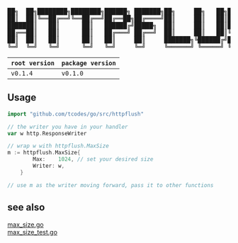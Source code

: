 <pre>
██╗  ██╗████████╗████████╗██████╗ ███████╗██╗     ██╗   ██╗███████╗██╗  ██╗
██║  ██║╚══██╔══╝╚══██╔══╝██╔══██╗██╔════╝██║     ██║   ██║██╔════╝██║  ██║
███████║   ██║      ██║   ██████╔╝█████╗  ██║     ██║   ██║███████╗███████║
██╔══██║   ██║      ██║   ██╔═══╝ ██╔══╝  ██║     ██║   ██║╚════██║██╔══██║
██║  ██║   ██║      ██║   ██║     ██║     ███████╗╚██████╔╝███████║██║  ██║
╚═╝  ╚═╝   ╚═╝      ╚═╝   ╚═╝     ╚═╝     ╚══════╝ ╚═════╝ ╚══════╝╚═╝  ╚═╝
</pre>

| **`root version`** | **`package version`** |
| ------------------ | --------------------- |
| `v0.1.4`           | `v0.1.0`              |

## Usage

```go
import "github.com/tcodes/go/src/httpflush"

// the writer you have in your handler
var w http.ResponseWriter

// wrap w with httpflush.MaxSize
m := httpflush.MaxSize{
		Max:    1024, // set your desired size
		Writer: w,
	}

// use m as the writer moving forward, pass it to other functions
```

## see also

[max_size.go](https://github.com/tcodes0/go/tree/main/src/httpflush/max_size.go)<br/>
[max_size_test.go](https://github.com/tcodes0/go/tree/main/src/httpflush/test/max_size_test.go)<br/>